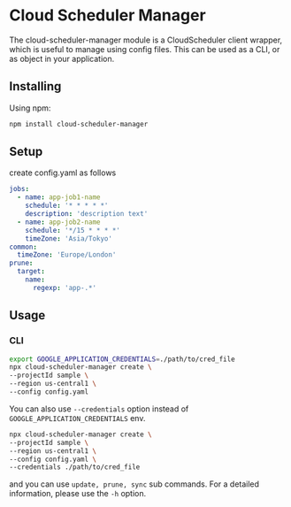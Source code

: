 # Cloud Scheduler Manager

The cloud-scheduler-manager module is a CloudScheduler client wrapper, which is useful to manage using config files.
This can be used as a CLI, or as object in your application.

## Installing

Using npm:

```bash
npm install cloud-scheduler-manager
```

## Setup

create config.yaml as follows

```yaml
jobs:
  - name: app-job1-name
    schedule: '* * * * *'
    description: 'description text'
  - name: app-job2-name
    schedule: '*/15 * * * *'
    timeZone: 'Asia/Tokyo'
common:
  timeZone: 'Europe/London'
prune:
  target:
    name:
      regexp: 'app-.*'
```

## Usage

### CLI

```bash
export GOOGLE_APPLICATION_CREDENTIALS=./path/to/cred_file
npx cloud-scheduler-manager create \
--projectId sample \
--region us-central1 \
--config config.yaml
```

You can also use `--credentials` option instead of `GOOGLE_APPLICATION_CREDENTIALS` env.

```bash
npx cloud-scheduler-manager create \
--projectId sample \
--region us-central1 \
--config config.yaml \
--credentials ./path/to/cred_file
```

and you can use `update, prune, sync` sub commands.
For a detailed information, please use the `-h` option.
